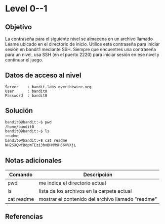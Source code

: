 # Level 0--1

## Objetivo
La contraseña para el siguiente nivel se almacena en un archivo llamado Léame ubicado en el directorio de inicio. Utilice esta contraseña para iniciar sesión en bandit1 mediante SSH. Siempre que encuentres una contraseña para un nivel, usa SSH (en el puerto 2220) para iniciar sesión en ese nivel y continuar el juego.

## Datos de acceso al nivel
```
Server    : bandit.labs.overthewire.org
User      : bandit0
Password  : bandit0

```
## Solución
```cmd
bandit0@bandit:~$ pwd
/home/bandit0
bandit0@bandit:~$ ls
readme
bandit0@bandit:~$ cat readme
NH2SXQwcBdpmTEzi3bvBHMM9H66vVXjL


```
## Notas adicionales
| Comando | Descripción |
|---------|-------------|
|pwd| me indica el directorio actual|
|ls| lista de los archivos en la carpeta actual|
| cat readme| mostrar el contenido del archivo llamado "readme"|



## Referencias
